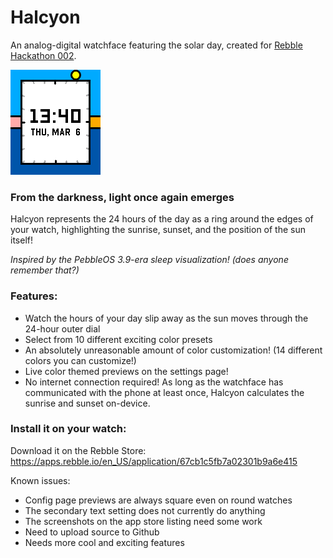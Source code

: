 # Halcyon
An analog-digital watchface featuring the solar day, created for [Rebble Hackathon 002](https://rebble.io/hackathon-002/).

![Example screenshot](misc/example_screenshot_1.png)

### From the darkness, light once again emerges


Halcyon represents the 24 hours of the day as a ring around the edges of your watch, highlighting the sunrise, sunset, and the position of the sun itself!

*Inspired by the PebbleOS 3.9-era sleep visualization! (does anyone remember that?)*

### Features:

* Watch the hours of your day slip away as the sun moves through the 24-hour outer dial
* Select from 10 different exciting color presets
* An absolutely unreasonable amount of color customization! (14 different colors you can customize!)
* Live color themed previews on the settings page!
* No internet connection required! As long as the watchface has communicated with the phone at least once, Halcyon calculates the sunrise and sunset on-device.

### Install it on your watch: 

Download it on the Rebble Store:
https://apps.rebble.io/en_US/application/67cb1c5fb7a02301b9a6e415



Known issues:
 - Config page previews are always square even on round watches
 - The secondary text setting does not currently do anything
 - The screenshots on the app store listing need some work
 - Need to upload source to Github
 - Needs more cool and exciting features
